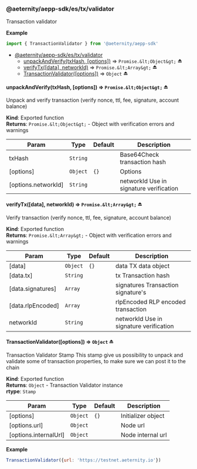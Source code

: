 <a id="module_@aeternity/aepp-sdk/es/tx/validator"></a>

### @aeternity/aepp-sdk/es/tx/validator
Transaction validator

**Example**  
```js
import { TransactionValidator } from '@aeternity/aepp-sdk'
```

* [@aeternity/aepp-sdk/es/tx/validator](#module_@aeternity/aepp-sdk/es/tx/validator)
    * [unpackAndVerify(txHash, [options])](#exp_module_@aeternity/aepp-sdk/es/tx/validator--unpackAndVerify) ⇒ `Promise.&lt;Object&gt;` ⏏
    * [verifyTx([data], networkId)](#exp_module_@aeternity/aepp-sdk/es/tx/validator--verifyTx) ⇒ `Promise.&lt;Array&gt;` ⏏
    * [TransactionValidator([options])](#exp_module_@aeternity/aepp-sdk/es/tx/validator--TransactionValidator) ⇒ `Object` ⏏

<a id="exp_module_@aeternity/aepp-sdk/es/tx/validator--unpackAndVerify"></a>

#### unpackAndVerify(txHash, [options]) ⇒ `Promise.&lt;Object&gt;` ⏏
Unpack and verify transaction (verify nonce, ttl, fee, signature, account balance)

**Kind**: Exported function  
**Returns**: `Promise.&lt;Object&gt;` - Object with verification errors and warnings  

| Param | Type | Default | Description |
| --- | --- | --- | --- |
| txHash | `String` |  | Base64Check transaction hash |
| [options] | `Object` | <code>{}</code> | Options |
| [options.networkId] | `String` |  | networkId Use in signature verification |

<a id="exp_module_@aeternity/aepp-sdk/es/tx/validator--verifyTx"></a>

#### verifyTx([data], networkId) ⇒ `Promise.&lt;Array&gt;` ⏏
Verify transaction (verify nonce, ttl, fee, signature, account balance)

**Kind**: Exported function  
**Returns**: `Promise.&lt;Array&gt;` - Object with verification errors and warnings  

| Param | Type | Default | Description |
| --- | --- | --- | --- |
| [data] | `Object` | <code>{}</code> | data TX data object |
| [data.tx] | `String` |  | tx Transaction hash |
| [data.signatures] | `Array` |  | signatures Transaction signature's |
| [data.rlpEncoded] | `Array` |  | rlpEncoded RLP encoded transaction |
| networkId | `String` |  | networkId Use in signature verification |

<a id="exp_module_@aeternity/aepp-sdk/es/tx/validator--TransactionValidator"></a>

#### TransactionValidator([options]) ⇒ `Object` ⏏
Transaction Validator Stamp
This stamp give us possibility to unpack and validate some of transaction properties,
to make sure we can post it to the chain

**Kind**: Exported function  
**Returns**: `Object` - Transaction Validator instance  
**rtype**: `Stamp`

| Param | Type | Default | Description |
| --- | --- | --- | --- |
| [options] | `Object` | <code>{}</code> | Initializer object |
| [options.url] | `Object` |  | Node url |
| [options.internalUrl] | `Object` |  | Node internal url |

**Example**  
```js
TransactionValidator({url: 'https://testnet.aeternity.io'})
```
